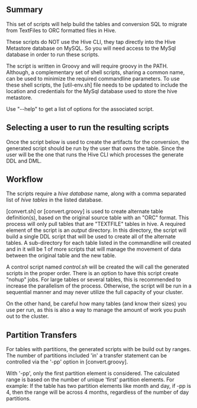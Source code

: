 ## Summary

This set of scripts will help build the tables and conversion SQL to migrate from TextFiles to ORC formatted files in Hive.

These scripts do NOT use the Hive CLI, they tap directly into the Hive Metastore database on MySQL.  So you will need access to the MySql database in order to run these scripts.

The script is written in Groovy and will require groovy in the PATH.  Although, a complementary set of shell scripts, sharing a common name, can be used to minimize the required commandline parameters.  To use these shell scripts, the [util-env.sh] file needs to be updated to include the location and credentials for the MySql database used to store the hive metastore.

Use "--help" to get a list of options for the associated script.

## Selecting a user to run the resulting scripts

Once the script below is used to create the artifacts for the conversion, the generated script should be run by the user that owns the table. Since the user will be the one that runs the Hive CLI which processes the generate DDL and DML.

## Workflow

The scripts require a _hive database_ name, along with a comma separated list of _hive tables_ in the listed database.

[convert.sh] or [convert.groovy] is used to create alternate table definition(s), based on the original source table with an "ORC" format.  This process will only pull tables that are "TEXTFILE" tables in hive. A required element of the script is an _output_ directory.  In this directory, the script will build a single DDL script that will be used to create all of the alternate tables.  A sub-directory for each table listed in the commandline will created and in it will be 1 of more scripts that will manage the movement of data between the original table and the new table.

A control script named *control.sh* will be created the will call the generated scripts in the proper order.  There is an option to have this script create "nohup" jobs.  For large tables or several tables, this is recommended to increase the parallelism of the process.  Otherwise, the script will be run in a sequential manner and may never utilize the full capacity of your cluster.

On the other hand, be careful how many tables (and know their sizes) you use per run, as this is also a way to manage the amount of work you push out to the cluster.

## Partition Transfers

For tables with partitions, the generated scripts with be build out by ranges.  The number of partitions included 'in' a transfer statement can be controlled via the '-pp' option in [convert.groovy].

With '-pp', only the first partition element is considered.  The calculated range is based on the number of unique 'first' partition elements.  For example: If the table has two partition elements like month and day, if -pp is 4, then the range will be across 4 months, regardless of the number of day partitions. 
